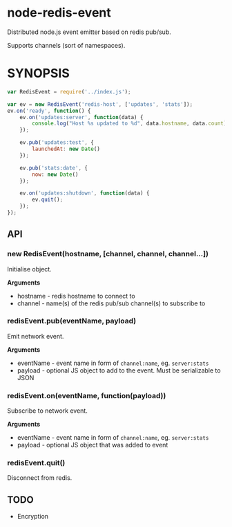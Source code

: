 node-redis-event
================

Distributed node.js event emitter based on redis pub/sub. 

Supports channels (sort of namespaces). 

# SYNOPSIS

```javascript
var RedisEvent = require('../index.js');

var ev = new RedisEvent('redis-host', ['updates', 'stats']);
ev.on('ready', function() {
	ev.on('updates:server', function(data) {
		console.log("Host %s updated to %d", data.hostname, data.count);
	});

	ev.pub('updates:test', { 
		launchedAt: new Date() 
	});

	ev.pub('stats:date', { 
		now: new Date() 
	});

	ev.on('updates:shutdown', function(data) {
		ev.quit();
	});
});
```

## API

### new RedisEvent(hostname, [channel, channel, channel...])

Initialise object. 

__Arguments__

* hostname - redis hostname to connect to
* channel - name(s) of the redis pub/sub channel(s) to subscribe to

### redisEvent.pub(eventName, payload) 

Emit network event. 

__Arguments__

* eventName - event name in form of `channel:name`, eg. `server:stats`
* payload - optional JS object to add to the event. Must be serializable to JSON

### redisEvent.on(eventName, function(payload)) 

Subscribe to network event. 

__Arguments__

* eventName - event name in form of `channel:name`, eg. `server:stats`
* payload - optional JS object that was added to event

### redisEvent.quit()

Disconnect from redis. 

## TODO

* Encryption


